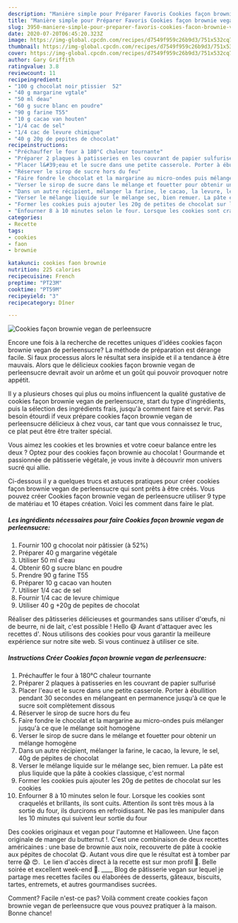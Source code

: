 ```yaml
---
description: "Manière simple pour Préparer Favoris Cookies façon brownie vegan de perleensucre"
title: "Manière simple pour Préparer Favoris Cookies façon brownie vegan de perleensucre"
slug: 3950-maniere-simple-pour-preparer-favoris-cookies-facon-brownie-vegan-de-perleensucre
date: 2020-07-20T06:45:20.323Z
image: https://img-global.cpcdn.com/recipes/d7549f959c26b9d3/751x532cq70/cookies-facon-brownie-vegan-de-perleensucre-photo-principale-de-la-recette.jpg
thumbnail: https://img-global.cpcdn.com/recipes/d7549f959c26b9d3/751x532cq70/cookies-facon-brownie-vegan-de-perleensucre-photo-principale-de-la-recette.jpg
cover: https://img-global.cpcdn.com/recipes/d7549f959c26b9d3/751x532cq70/cookies-facon-brownie-vegan-de-perleensucre-photo-principale-de-la-recette.jpg
author: Gary Griffith
ratingvalue: 3.8
reviewcount: 11
recipeingredient:
- "100 g chocolat noir ptissier  52"
- "40 g margarine vgtale"
- "50 ml deau"
- "60 g sucre blanc en poudre"
- "90 g farine T55"
- "10 g cacao van houten"
- "1/4 cac de sel"
- "1/4 cac de levure chimique"
- "40 g 20g de pepites de chocolat"
recipeinstructions:
- "Préchauffer le four à 180°C chaleur tournante"
- "Préparer 2 plaques à patisseries en les couvrant de papier sulfurisé"
- "Placer l&#39;eau et le sucre dans une petite casserole. Porter à ébullition pendant 30 secondes en mélangeant en permanence jusqu&#39;à ce que le sucre soit complètement dissous"
- "Réserver le sirop de sucre hors du feu"
- "Faire fondre le chocolat et la margarine au micro-ondes puis mélanger jusqu&#39;à ce que le mélange soit homogène"
- "Verser le sirop de sucre dans le mélange et fouetter pour obtenir un mélange homogène"
- "Dans un autre récipient, mélanger la farine, le cacao, la levure, le sel, 40g de pépites de chocolat"
- "Verser le mélange liquide sur le mélange sec, bien remuer. La pâte est plus liquide que la pâte à cookies classique, c&#39;est normal"
- "Former les cookies puis ajouter les 20g de petites de chocolat sur les cookies"
- "Enfourner 8 à 10 minutes selon le four. Lorsque les cookies sont craquelés et brillants, ils sont cuits. Attention ils sont très mous à la sortie du four, ils durcirons en refroidissant. Ne pas les manipuler dans les 10 minutes qui suivent leur sortie du four"
categories:
- Recette
tags:
- cookies
- faon
- brownie

katakunci: cookies faon brownie 
nutrition: 225 calories
recipecuisine: French
preptime: "PT23M"
cooktime: "PT59M"
recipeyield: "3"
recipecategory: Dîner

---
```



![Cookies façon brownie vegan de perleensucre](https://img-global.cpcdn.com/recipes/d7549f959c26b9d3/751x532cq70/cookies-facon-brownie-vegan-de-perleensucre-photo-principale-de-la-recette.jpg)

Encore une fois à la recherche de recettes uniques d'idées cookies façon brownie vegan de perleensucre? La méthode de préparation est dérange facile. Si faux processus alors le résultat sera insipide et il a tendance à être mauvais. Alors que le délicieux cookies façon brownie vegan de perleensucre devrait avoir un arôme et un goût qui pouvoir provoquer notre appétit.

Il y a plusieurs choses qui plus ou moins influencent la qualité gustative de cookies façon brownie vegan de perleensucre, start du type d'ingrédients, puis la sélection des ingrédients frais, jusqu'à comment faire et servir. Pas besoin étourdi if veux prépare cookies façon brownie vegan de perleensucre délicieux à chez vous, car tant que vous connaissez le truc, ce plat peut être être traiter spécial.

Vous aimez les cookies et les brownies et votre coeur balance entre les deux ? Optez pour des cookies façon brownie au chocolat ! Gourmande et passionnée de pâtisserie végétale, je vous invite à découvrir mon univers sucré qui allie.


Ci-dessous il y a quelques trucs et astuces pratiques pour créer cookies façon brownie vegan de perleensucre qui sont prêts à être créés. Vous pouvez créer Cookies façon brownie vegan de perleensucre utiliser 9 type de matériau et 10 étapes création. Voici les comment dans faire le plat.

<!--inarticleads1-->

##### Les ingrédients nécessaires pour faire Cookies façon brownie vegan de perleensucre:

1. Fournir 100 g chocolat noir pâtissier (à 52%)
1. Préparer 40 g margarine végétale
1. Utiliser 50 ml d&#39;eau
1. Obtenir 60 g sucre blanc en poudre
1. Prendre 90 g farine T55
1. Préparer 10 g cacao van houten
1. Utiliser 1/4 cac de sel
1. Fournir 1/4 cac de levure chimique
1. Utiliser 40 g +20g de pepites de chocolat


Réaliser des pâtisseries délicieuses et gourmandes sans utiliser d&#39;œufs, ni de beurre, ni de lait, c&#39;est possible ! Hello 😄 Avant d&#39;attaquer avec les recettes d&#39;. Nous utilisons des cookies pour vous garantir la meilleure expérience sur notre site web. Si vous continuez à utiliser ce site. 

<!--inarticleads2-->

##### Instructions Créer Cookies façon brownie vegan de perleensucre:

1. Préchauffer le four à 180°C chaleur tournante
1. Préparer 2 plaques à patisseries en les couvrant de papier sulfurisé
1. Placer l&#39;eau et le sucre dans une petite casserole. Porter à ébullition pendant 30 secondes en mélangeant en permanence jusqu&#39;à ce que le sucre soit complètement dissous
1. Réserver le sirop de sucre hors du feu
1. Faire fondre le chocolat et la margarine au micro-ondes puis mélanger jusqu&#39;à ce que le mélange soit homogène
1. Verser le sirop de sucre dans le mélange et fouetter pour obtenir un mélange homogène
1. Dans un autre récipient, mélanger la farine, le cacao, la levure, le sel, 40g de pépites de chocolat
1. Verser le mélange liquide sur le mélange sec, bien remuer. La pâte est plus liquide que la pâte à cookies classique, c&#39;est normal
1. Former les cookies puis ajouter les 20g de petites de chocolat sur les cookies
1. Enfourner 8 à 10 minutes selon le four. Lorsque les cookies sont craquelés et brillants, ils sont cuits. Attention ils sont très mous à la sortie du four, ils durcirons en refroidissant. Ne pas les manipuler dans les 10 minutes qui suivent leur sortie du four


Des cookies originaux et vegan pour l&#39;automne et Halloween. Une façon originale de manger du butternut !. C&#39;est une combinaison de deux recettes américaines : une base de brownie aux noix, recouverte de pâte à cookie aux pépites de chocolat 😋. Autant vous dire que le résultat est à tomber par terre 😱 😍. ️ Le lien d&#39;accès direct à la recette est sur mon profil 📌. Belle soirée et excellent week-end 🤗. ____ Blog de pâtisserie vegan sur lequel je partage mes recettes faciles ou élaborées de desserts, gâteaux, biscuits, tartes, entremets, et autres gourmandises sucrées. 


Comment? Facile n'est-ce pas? Voilà comment create cookies façon brownie vegan de perleensucre que vous pouvez pratiquer à la maison. Bonne chance!

